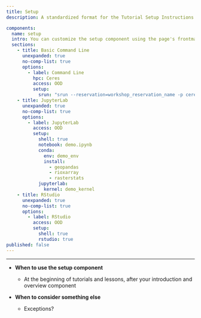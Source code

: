```yaml
---
title: Setup
description: A standardized format for the Tutorial Setup Instructions of your tutorial or lesson.

components:
  name: setup
  intro: You can customize the setup component using the page's frontmatter.
  sections:
    - title: Basic Command Line
      unexpanded: true
      no-comp-list: true
      options:
        - label: Command Line
          hpc: Ceres
          access: OOD
          setup:
            srun: "srun --reservation=workshop_reservation_name -p ceres -t 05:00:00 -n 1 -N 2 --pty Bash"
    - title: JupyterLab
      unexpanded: true
      no-comp-list: true
      options:
        - label: JupyterLab
          access: OOD
          setup:
            shell: true
            notebook: demo.ipynb
            conda:
              env: demo_env
              install:
                - geopandas 
                - rioxarray 
                - rasterstats
            jupyterlab:
              kernel: demo_kernel
    - title: RStudio
      unexpanded: true
      no-comp-list: true
      options:
        - label: RStudio
          access: OOD
          setup:
            shell: true
            rstudio: true
published: false
---
```


---

*  **When to use the setup component**
    * At the beginning of tutorials and lessons, after your introduction and overview component

*  **When to consider something else**
    * Exceptions?

